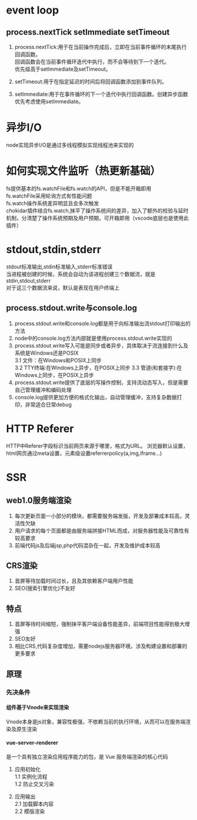 # event loop

## process.nextTick setImmediate setTimeout

1. process.nextTick:用于在当前操作完成后，立即在当前事件循环的末尾执行回调函数。    
回调函数会在当前事件循环迭代中执行，而不会等待到下一个迭代。       
优先级高于setImmediate及setTimeout。    

2. setTimeout:用于在指定延迟的时间后将回调函数添加到事件队列。    

3. setImmediate:用于在事件循环的下一个迭代中执行回调函数。创建异步函数优先考虑使用setImmediate。          
# 异步I/O
node实现异步I/O是通过多线程模拟实现线程池来实现的
# 如何实现文件监听（热更新基础）
fs提供基本的fs.watchFile和fs.watch的API，但是不能开箱即用  
fs.watchFile采用轮询方式有性能问题  
fs.watch操作系统差异明显且会多次触发    
chokidar插件结合fs.watch,抹平了操作系统间的差异，加入了额外的校验与延时机制，分清楚了操作系统预期及用户预期，可开箱即用（vscode底层也是使用此插件）  

# stdout,stdin,stderr   
stdout标准输出,stdin标准输入,stderr标准错误    
当进程被创建的时候，系统会自动为该进程创建三个数据流，就是stdin,stdout,stderr      
对于这三个数据流来说，默认是表现在用户终端上     

## process.stdout.write与console.log   
1. process.stdout.write和console.log都是用于向标准输出流stdout打印输出的方法      
2. node中的console.log方法内部就是使用process.stdout.write实现的       
3. process.stdout.write写入可能是同步或者异步，具体取决于流连接到什么及系统是Windows还是POSIX      
    3.1 文件：在Windows和POSIX上同步    
    3.2 TTY终端:在Windows上异步，在POSIX上同步
    3.3 管道(和套接字):在Windows上同步，在POSIX上异步     
5. process.stdout.write提供了底层的写操作控制，支持流动态写入，但是需要自己管理缓冲和编码处理    
6. console.log提供更加方便的格式化输出，自动管理缓冲，支持复杂数据打印，非常适合日常debug  

# HTTP Referer
HTTP中Referer字段标识当前网页来源于哪里，格式为URL。
浏览器默认设置，html网页通过meta设置，元素级设置referrerpolicy(a,img,iframe...)    



# SSR  

## web1.0服务端渲染 
1. 每次更新页面一小部分的模块，都需要服务端发版，开发及部署成本较高，灵活性欠缺          
2. 用户请求的每个页面都是由服务端拼接HTML而成，对服务器性能及可靠性有较高要求      
3. 前端代码js及后端jsp,php代码混杂在一起，开发及维护成本较高    

## CRS渲染
1. 首屏等待加载时间过长，且及其依赖客户端用户性能   
2. SEO(搜索引擎优化)不友好  

## 特点  
1. 首屏等待时间缩短，强制抹平客户端设备性能差异，前端项目性能得到极大增强    
2. SEO友好   
3. 相比CRS,代码复杂度增加，需要nodejs服务器环境，涉及构建设置和部署的更多要求     

## 原理
### 先决条件
#### 组件基于Vnode来实现渲染    
Vnode本身是js对象，兼容性极强，不依赖当前的执行环境，从而可以在服务端渲染及原生渲染    

#### vue-server-renderer
是一个具有独立渲染应用程序能力的包，是 Vue 服务端渲染的核心代码     

1. 应用初始化    
1.1 实例化流程    
1.2 防止交叉污染   

2. 应用输出   
2.1 加载脚本内容    
2.2 模版渲染   